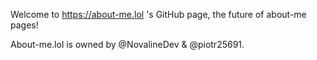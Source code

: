 Welcome to https://about-me.lol 's GitHub page, the future of about-me pages!

About-me.lol is owned by @NovalineDev & @piotr25691.
